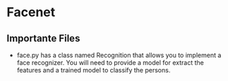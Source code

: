 # Facenet

## Importante Files

- face.py has a class named Recognition that allows you to implement a face recognizer. You will need to provide a model for extract the features and a trained model to classify the persons.


